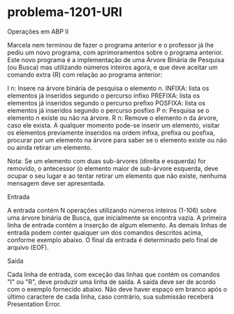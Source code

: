 # problema-1201-URI

Operações em ABP II

Marcela nem terminou de fazer o programa anterior e o professor já lhe pediu um novo programa, com aprimoramentos sobre o programa anterior. Este novo programa é a implementação de uma Árvore Binária de Pesquisa (ou Busca) mas utilizando números inteiros agora, e que deve aceitar um comando extra (R) com relação ao programa anterior:

I n: Insere na árvore binária de pesquisa o elemento n.
INFIXA: lista os elementos já inseridos segundo o percurso infixo
PREFIXA: lista os elementos já inseridos segundo o percurso prefixo
POSFIXA: lista os elementos já inseridos segundo o percurso posfixo
P n: Pesquisa se o elemento n existe ou não na árvore.
R n: Remove o elemento n da árvore, caso ele exista.
A qualquer momento pode-se inserir um elemento, visitar os elementos previamente inseridos na ordem infixa, prefixa ou posfixa, procurar por um elemento na árvore para saber se o elemento existe ou não ou ainda retirar um elemento.

Nota: Se um elemento com duas sub-árvores (direita e esquerda) for removido, o antecessor (o elemento maior de sub-árvore esquerda, deve ocupar o seu lugar e ao tentar retirar um elemento que não existe, nenhuma mensagem deve ser apresentada.

Entrada

A entrada contém N operações utilizando números inteiros (1-106) sobre uma árvore binária de Busca, que inicialmente se encontra vazia. A primeira linha de entrada contém a inserção de algum elemento. As demais linhas de entrada podem conter quaiquer um dos comandos descritos acima, conforme exemplo abaixo. O final da entrada é determinado pelo final de arquivo (EOF).

Saída


Cada linha de entrada, com exceção das linhas que contém os comandos "I" ou "R", deve produzir uma linha de saída. A saída deve ser de acordo com o exemplo fornecido abaixo. Não deve haver espaço em branco após o último caractere de cada linha, caso contrário, sua submissão receberá Presentation Error.
